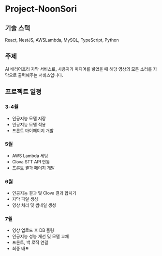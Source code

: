 # Project-NoonSori

## 기술 스택
React, NestJS, AWSLambda, MySQL, TypeScript, Python
 
## 주제
AI 배리어프리 자막 서비스로, 사용자가 미디어를 넣었을 때 해당 영상의 모든 소리를 자막으로 출력해주는 서비스입니다.

## 프로젝트 일정
### 3-4월
- 인공지능 모델 저장
- 인공지능 모델 적용
- 프론트 마이페이지 개발

### 5월
- AWS Lambda 세팅
- Clova STT API 연동
- 프론트 결과 페이지 개발
### 6월 
- 인공지능 결과 및 Clova 결과 합치기
- 자막 파일 생성
- 영상 처리 및 썸네일 생성
### 7월
- 영상 업로드 후 DB 폴링
- 인공지능 성능 개선 및 모델 교체
- 프론트, 백 로직 연결
- 최종 배포
